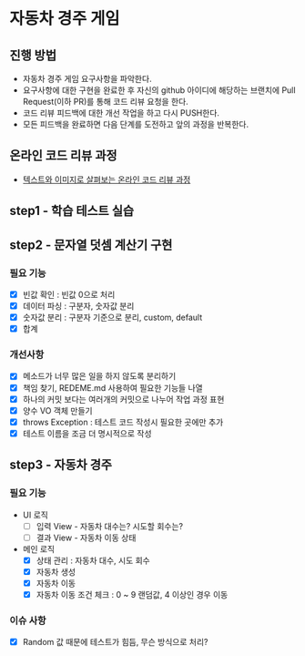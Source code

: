 # 자동차 경주 게임
## 진행 방법
* 자동차 경주 게임 요구사항을 파악한다.
* 요구사항에 대한 구현을 완료한 후 자신의 github 아이디에 해당하는 브랜치에 Pull Request(이하 PR)를 통해 코드 리뷰 요청을 한다.
* 코드 리뷰 피드백에 대한 개선 작업을 하고 다시 PUSH한다.
* 모든 피드백을 완료하면 다음 단계를 도전하고 앞의 과정을 반복한다.

## 온라인 코드 리뷰 과정
* [텍스트와 이미지로 살펴보는 온라인 코드 리뷰 과정](https://github.com/next-step/nextstep-docs/tree/master/codereview)


## step1 - 학습 테스트 실습

## step2 - 문자열 덧셈 계산기 구현

### 필요 기능
  - [x] 빈값 확인 : 빈값 0으로 처리
  - [x] 데이터 파싱 : 구분자, 숫자값 분리
  - [x] 숫자값 분리 : 구분자 기준으로 분리, custom, default
  - [x] 합계

### 개선사항
- [x] 메소드가 너무 많은 일을 하지 않도록 분리하기
- [x] 책임 찾기, REDEME.md 사용하여 필요한 기능들 나열
- [x] 하나의 커밋 보다는 여러개의 커밋으로 나누어 작업 과정 표현
- [x] 양수 VO 객체 만들기
- [x] throws Exception : 테스트 코드 작성시 필요한 곳에만 추가
- [x] 테스트 이름을 조금 더 명시적으로 작성

## step3 - 자동차 경주

### 필요 기능
- UI 로직
  - [ ] 입력 View - 자동차 대수는? 시도할 회수는?
  - [ ] 결과 View - 자동차 이동 상태
- 메인 로직
  - [x] 상태 관리 :  자동차 대수, 시도 회수
  - [x] 자동차 생성
  - [x] 자동차 이동
  - [x] 자동차 이동 조건 체크 : 0 ~ 9 랜덤값, 4 이상인 경우 이동

### 이슈 사항
- [x] Random 값 때문에 테스트가 힘듬, 무슨 방식으로 처리?